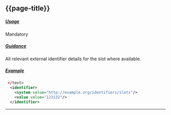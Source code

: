 ## {{page-title}}

<h5><ins>Usage</ins></h5>

<span class="mro-circle mandatory" title="Mandatory"></span> Mandatory

<h5><ins>Guidance</ins></h5>

All relevant external identifier details for the slot where available.

<h5><ins>Example</ins></h5>

```xml
 </text> 
  <identifier> 
    <system value="http://example.org/identifiers/slots"/> 
    <value value="123132"/> 
  </identifier> 
```

---